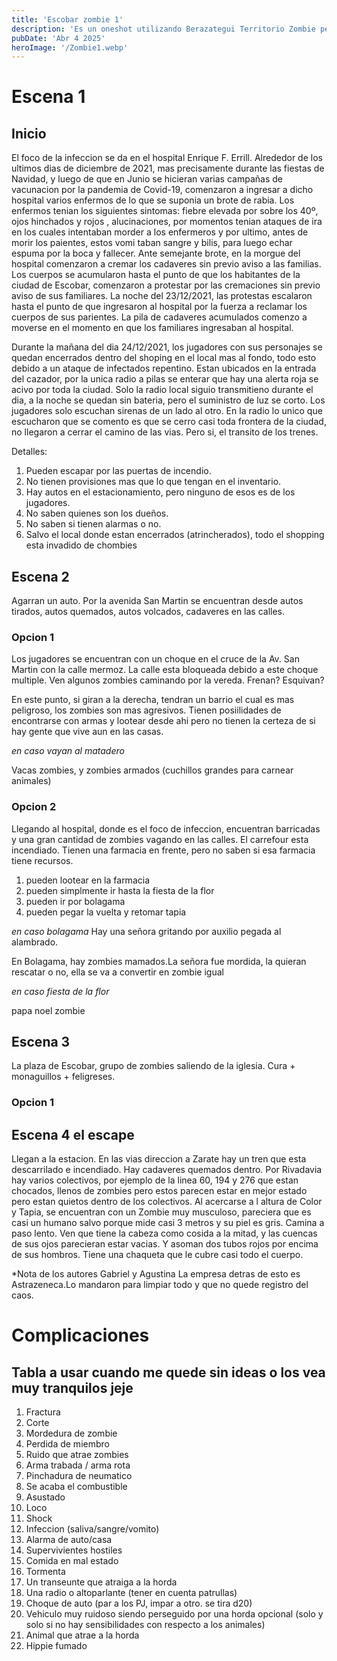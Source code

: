 ```yaml
---
title: 'Escobar zombie 1'
description: 'Es un oneshot utilizando Berazategui Territorio Zombie pero ambientado en Escobar'
pubDate: 'Abr 4 2025'
heroImage: '/Zombie1.webp'
---
```

# Escena 1
## Inicio

El foco de la infeccion se da en el hospital Enrique F. Errill. Alrededor de 
los ultimos dias de diciembre de 2021, mas precisamente durante las fiestas 
de Navidad, y luego de que en Junio se hicieran varias campañas de vacunacion
por la pandemia de Covid-19, comenzaron a ingresar a dicho hospital varios 
enfermos de lo que se suponia un brote de rabia. Los enfermos tenian los 
siguientes sintomas: fiebre elevada por sobre los 40º, ojos hinchados y rojos
, alucinaciones, por momentos tenian ataques de ira en los cuales intentaban 
morder a los enfermeros y por ultimo, antes de morir los paientes, estos vomi
taban sangre y bilis, para luego echar espuma por la boca y fallecer. Ante
semejante brote, en la morgue del hospital comenzaron a cremar los cadaveres
sin previo aviso a las familias.
Los cuerpos se acumularon hasta el punto de que los habitantes de la ciudad
de Escobar, comenzaron a protestar por las cremaciones sin previo aviso de
sus familiares. La noche del 23/12/2021, las protestas escalaron hasta el
punto de que ingresaron al hospital por la fuerza a reclamar los cuerpos 
de sus parientes. La pila de cadaveres acumulados comenzo a moverse en el 
momento en que los familiares ingresaban al hospital.

Durante la mañana del dia 24/12/2021, los jugadores con sus personajes se quedan encerrados dentro del shoping en el local 
mas al fondo, todo esto debido a un ataque de infectados repentino. Estan ubicados en la entrada del cazador, por la unica
radio a pilas se enterar que hay una alerta roja se acivo por toda la ciudad. Solo la radio local siguio transmitieno durante
el dia, a la noche se quedan sin bateria, pero el suministro de luz se corto. Los jugadores solo escuchan sirenas de un lado
al otro. En la radio lo unico que escucharon que se comento es que se cerro casi toda frontera de la ciudad, no llegaron a 
cerrar el camino de las vias. Pero si, el transito de los trenes.

Detalles:
1. Pueden escapar por las puertas de incendio.
2. No tienen provisiones mas que lo que tengan en el inventario.
3. Hay autos en el estacionamiento, pero ninguno de esos es de los jugadores.
4. No saben quienes son los dueños.
5. No saben si tienen alarmas o no.
6. Salvo el local donde estan encerrados (atrincherados), todo el shopping esta invadido de chombies

## Escena 2

Agarran un auto. Por la avenida San Martin se encuentran desde autos tirados, autos quemados, autos volcados, cadaveres en 
las calles. 
### Opcion 1
Los jugadores se encuentran con un choque en el cruce de la Av. San Martin con la calle mermoz. La calle esta bloqueada
debido a este choque multiple. Ven algunos zombies caminando por la vereda. Frenan? Esquivan?

En este punto, si giran a la derecha, tendran un barrio el cual es mas peligroso, los zombies son mas agresivos. 
Tienen posiilidades de encontrarse con armas y lootear desde ahi pero no tienen la certeza  de si hay gente que vive aun en
las casas. 

*en caso vayan al matadero*

Vacas zombies, y zombies armados (cuchillos grandes para carnear animales)

### Opcion 2
Llegando al hospital, donde es el foco de infeccion, encuentran barricadas y una gran cantidad de zombies vagando en las 
calles. El carrefour esta incendiado. Tienen una farmacia en frente, pero no saben si esa farmacia tiene recursos.
1. pueden lootear en la farmacia
2. pueden simplmente ir hasta la fiesta de la flor
3. pueden ir por bolagama
4. pueden pegar la vuelta y retomar tapia

*en caso bolagama*
Hay una señora gritando por auxilio pegada al alambrado.

En Bolagama, hay zombies mamados.La señora fue mordida, la quieran rescatar o no, ella se va a convertir en zombie igual

*en caso fiesta de la flor*

papa noel zombie

## Escena 3

La plaza de Escobar, grupo de zombies saliendo de la iglesia. Cura + monaguillos + feligreses. 

### Opcion 1


## Escena 4 el escape

Llegan a la estacion. En las vias direccion a Zarate hay un tren que esta descarrilado e incendiado. Hay cadaveres quemados dentro. Por Rivadavia hay varios colectivos, por ejemplo de la linea 60, 194 y 276 que estan chocados, llenos de zombies pero estos parecen estar en mejor estado pero estan quietos dentro de los colectivos.
Al acercarse a l altura de Color y Tapia, se encuentran con un Zombie muy musculoso, pareciera que es casi un humano salvo porque mide casi 3 metros y su piel es gris. Camina a paso lento. Ven que tiene la cabeza como cosida a la mitad, y las cuencas de sus ojos parecieran estar vacias. Y asoman dos tubos rojos por encima de sus hombros. Tiene una chaqueta que le cubre casi todo el cuerpo.


*Nota de los autores Gabriel y Agustina
La empresa detras de esto es Astrazeneca.Lo mandaron para limpiar todo y que no quede registro del caos. 

# Complicaciones
## Tabla a usar cuando me quede sin ideas o los vea muy tranquilos jeje
1. Fractura
2. Corte
3. Mordedura de zombie
4. Perdida de miembro
5. Ruido que atrae zombies
6. Arma trabada / arma rota
7. Pinchadura de neumatico
8. Se acaba el combustible
9. Asustado
10. Loco
11. Shock
12. Infeccion (saliva/sangre/vomito)
13. Alarma de auto/casa
14. Supervivientes hostiles
15. Comida en mal estado
16. Tormenta
17. Un transeunte que atraiga a la horda
18. Una radio o altoparlante (tener en cuenta patrullas)
19. Choque de auto (par a los PJ, impar a otro. se tira d20)
20. Vehiculo muy ruidoso siendo perseguido por una horda
opcional (solo y solo si no hay sensibilidades con respecto a los animales)
21. Animal que atrae a la horda
22. Hippie fumado